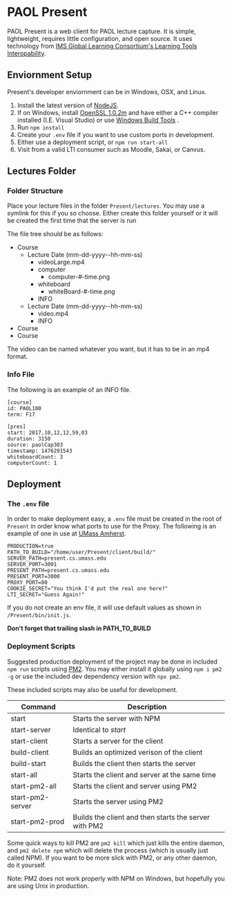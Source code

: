 # PAOL Present
PAOL Present is a web client for PAOL lecture capture. It is simple, lightweight, requires little configuration, and open source. It uses technology from [IMS Global Learning Consortium's Learning Tools Interopability](http://www.imsglobal.org/activity/learning-tools-interoperability).

## Enviornment Setup

Present's developer enviornment can be in Windows, OSX, and Linux.

1. Install the latest version of [NodeJS](https://nodejs.org/en/).
1. If on Windows, install [OpenSSL 1.0.2m](https://slproweb.com/products/Win32OpenSSL.html) and have either a C++ compiler installed (I.E. Visual Studio) or use [Windows Build Tools](https://github.com/felixrieseberg/windows-build-tools) .
1. Run `npm install`
1. Create your `.env` file if you want to use custom ports in development.
1. Either use a deployment script, or `npm run start-all`
1. Visit from a valid LTI consumer such as Moodle, Sakai, or Canvus.

## Lectures Folder
### Folder Structure
Place your lecture files in the folder `Present/lectures`. You may use a symlink for this if you so choose. Either create this folder yourself or it will be created the first time that the server is run

The file tree should be as follows:

* Course
    * Lecture Date (mm-dd-yyyy--hh-mm-ss)
        * videoLarge.mp4
        * computer
			* computer-#-time.png
		* whiteboard
			* whiteBoard-#-time.png
		* INFO
    * Lecture Date (mm-dd-yyyy--hh-mm-ss)
        * video.mp4
		* INFO
* Course
* Course

The video can be named whatever you want, but it has to be in an mp4 format.
### Info File
The following is an example of an INFO file.

```
[course]
id: PAOL100
term: F17

[pres]
start: 2017,10,12,12,59,03
duration: 3150
source: paolCap303
timestamp: 1476291543
whiteboardCount: 3
computerCount: 1
```

## Deployment

### The `.env` file

 In order to make deployment easy, a `.env` file must be created in the root of `Present` in order know what ports to use for the Proxy. The following is an example of one in use at [UMass Amherst](umass.edu).
```
PRODUCTION=true
PATH_TO_BUILD="/home/user/Present/client/build/"
SERVER_PATH=present.cs.umass.edu
SERVER_PORT=3001
PRESENT_PATH=present.cs.umass.edu
PRESENT_PORT=3000
PROXY_PORT=80
COOKIE_SECRET="You think I'd put the real one here?"
LTI_SECRET="Guess Again!"
```
If you do not create an env file, it will use default values as shown in `/Present/bin/init.js`.

**Don't forget that trailing slash in PATH_TO_BUILD**

### Deployment Scripts

Suggested production deployment of the project may be done in included `npm run` scripts using [PM2](https://github.com/Unitech/pm2). You may either install it globally using `npm i pm2 -g` or use the included dev dependency version with `npx pm2`.

These included scripts may also be useful for development.

| Command  | Description |
| -------- | ------------- |
| start | Starts the server with NPM |
| start-server | Identical to *start* |
| start-client | Starts a server for the client |
| build-client | Builds an optimized verison of the client |
| build-start | Builds the client then starts the server |
| start-all | Starts the client and server at the same time |
| start-pm2-all | Starts the client and server using PM2 |
| start-pm2-server | Starts the server using PM2 |
| start-pm2-prod | Builds the client and then starts the server with PM2 |

Some quick ways to kill PM2 are `pm2 kill` which just kills the entire daemon, and `pm2 delete npm` which will delete the process (which is usually just called NPM). If you want to be more slick with PM2, or any other daemon, do it yourself.

Note: PM2 does not work properly with NPM on Windows, but hopefully you are using Unix in production.
